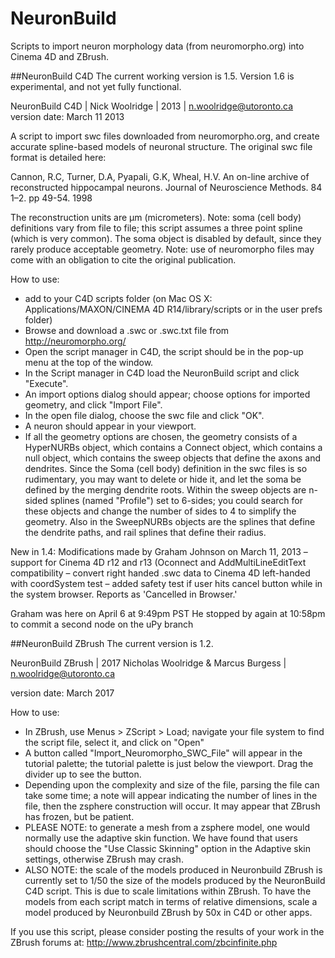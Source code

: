 NeuronBuild
==========

Scripts to import neuron morphology data (from neuromorpho.org) into Cinema 4D and ZBrush.

##NeuronBuild  C4D 
The current working version is 1.5. Version 1.6 is experimental, and not yet fully functional.

NeuronBuild C4D | Nick Woolridge | 2013 | n.woolridge@utoronto.ca
version date: March 11 2013

A script to import swc files downloaded from neuromorpho.org, and create accurate
spline-based models of neuronal structure. The original swc file format is detailed here:

Cannon, R.C, Turner, D.A, Pyapali, G.K, Wheal, H.V. An on-line archive of reconstructed
hippocampal neurons. Journal of Neuroscience Methods. 84 1–2. pp 49-54. 1998

The reconstruction units are μm (micrometers).
Note: soma (cell body) definitions vary from file to file; this script assumes a three point spline
(which is very common). The soma object is disabled by default, since they rarely produce acceptable geometry.
Note: use of neuromorpho files may come with an obligation to cite the original publication.

How to use:
- add to your C4D scripts folder (on Mac OS X: Applications/MAXON/CINEMA 4D R14/library/scripts or in the user prefs folder)
- Browse and download a .swc or .swc.txt file from http://neuromorpho.org/
- Open the script manager in C4D, the script should be in the pop-up menu at the top of the window.
- In the Script manager in C4D load the NeuronBuild script and click "Execute".
- An import options dialog should appear; choose options for imported geometry, and click "Import File".
- In the open file dialog, choose the swc file and click "OK".
- A neuron should appear in your viewport.
- If all the geometry options are chosen, the geometry consists of a HyperNURBs object, which contains a Connect object, which 
contains a null object, which contains the sweep objects that define the axons and dendrites. 
Since the Soma (cell body) definition in the swc files is so rudimentary, you may want to 
delete or hide it, and let the soma be defined by the merging dendrite roots. Within the sweep
 objects are n-sided splines (named "Profile") set to 6-sides; you could search for these 
 objects and change the number of sides to 4 to simplify the geometry. Also in the SweepNURBs objects
 are the splines that define the dendrite paths, and rail splines that define their radius.
    
New in 1.4:
    Modifications made by Graham Johnson on March 11, 2013
    – support for Cinema 4D r12 and r13 (Oconnect and AddMultiLineEditText compatibility
    – convert right handed .swc data to Cinema 4D left-handed with coordSystem test
    – added safety test if user hits cancel button while in the system browser. Reports as 'Cancelled in Browser.'

Graham was here on April 6 at 9:49pm PST
He stopped by again at 10:58pm to commit a second node on the uPy branch

##NeuronBuild ZBrush
The current version is 1.2.

NeuronBuild ZBrush | 2017 Nicholas Woolridge & Marcus Burgess | n.woolridge@utoronto.ca

version date: March 2017

How to use:
- In ZBrush, use Menus > ZScript > Load; navigate your file system to find the script file, select it, and click on "Open"
- A button called "Import_Neuromorpho_SWC_File" will appear in the tutorial palette; the tutorial palette is just below the viewport. Drag the divider up to see the button.
- Depending upon the complexity and size of the file, parsing the file can take some time; a note will appear indicating the number of lines in the file, then the zsphere construction will occur. It may appear that ZBrush has frozen, but be patient.
- PLEASE NOTE: to generate a mesh from a zsphere model, one would normally use the adaptive skin function. We have found that users should choose the "Use Classic Skinning" option in the Adaptive skin settings, otherwise ZBrush may crash.
- ALSO NOTE: the scale of the models produced in Neuronbuild ZBrush is currently set to 1/50 the size of the models produced by the NeuronBuild C4D script. This is due to scale limitations within ZBrush. To have the models from each script match in terms of relative dimensions, scale a model produced by Neuronbuild ZBrush by 50x in C4D or other apps.

If you use this script, please consider posting the results of your work in the ZBrush forums at: http://www.zbrushcentral.com/zbcinfinite.php
